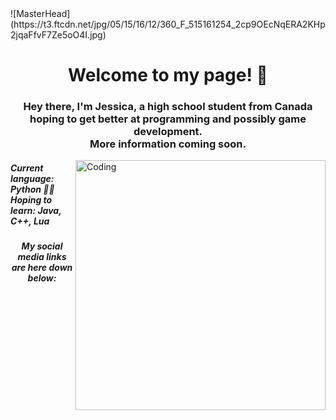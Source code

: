 <link rel="stylesheet" href="https://use.fontawesome.com/releases/v5.2.0/css/all.css" integrity="sha384-hWVjflwFxL6sNzntih27bfxkr27PmbbK/iSvJ+a4+0owXq79v+lsFkW54bOGbiDQ" crossorigin="anonymous">
![MasterHead](https://t3.ftcdn.net/jpg/05/15/16/12/360_F_515161254_2cp9OEcNqERA2KHp2jqaFfvF7Ze5oO4I.jpg)
<h1 align ="center"> Welcome to my page!  🌸 </h1>
<h3 align ="center"> Hey there, I'm Jessica, a high school student from Canada hoping to get better at programming and possibly game development. 
<br>
  More information coming soon. </h3>

<img align ="right" alt= "Coding" width= "400" src= "https://mir-s3-cdn-cf.behance.net/project_modules/disp/601014116770475.6068beff4640a.gif">
<h5 align ="left"> Current language: Python 👩‍💻
  <br>
Hoping to learn: Java, C++, Lua </h5>

<h5 align ="center"> My social media links are here down below: 
<br>
<div class="row social" align="center">
<a target = "blank" href = 'https://www.instagram.com/jessica.sshe/'><i class ='fab fa-instagram'></i></a>


